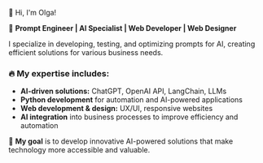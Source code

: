 🚀 Hi, I'm Olga! 

💎 **Prompt Engineer | AI Specialist | Web Developer | Web Designer**  

I specialize in developing, testing, and optimizing prompts for AI, creating efficient solutions for various business needs.  

### 🔥 My expertise includes:  
- **AI-driven solutions:** ChatGPT, OpenAI API, LangChain, LLMs  
- **Python development** for automation and AI-powered applications  
- **Web development & design:** UX/UI, responsive websites  
- **AI integration** into business processes to improve efficiency and automation  

🎯 **My goal** is to develop innovative AI-powered solutions that make technology more accessible and valuable.  

